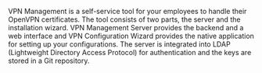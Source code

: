 VPN Management is a self-service tool for your employees to handle their OpenVPN certificates. The tool consists of two parts, the server and the installation wizard. VPN Management Server provides the backend and a web interface and VPN Configuration Wizard provides the native application for setting up your configurations. The server is integrated into LDAP (Lightweight Directory Access Protocol) for authentication and the keys are stored in a Git repository.
